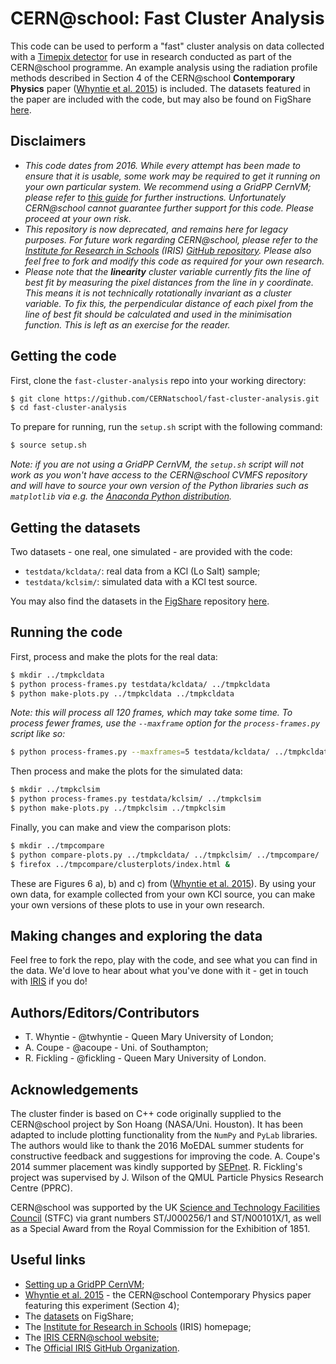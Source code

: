 # CERN@school: Fast Cluster Analysis
This code can be used to perform a "fast" cluster analysis on
data collected with a
[Timepix detector](http://medipix.web.cern.ch) for use in
research conducted as part of the CERN@school programme.
An example analysis using the radiation profile methods
described in Section 4 of the CERN@school
**Contemporary Physics** paper
([Whyntie et al. 2015](http://dx.doi.org/10.1080/00107514.2015.1045193))
is included.
The datasets featured in the paper are included with the code,
but may also be found on FigShare
[here](http://doi.org/10.6084/m9.figshare.4588276.v2).


## Disclaimers
* _This code dates from 2016. While every attempt has been
made to ensure that it is usable, some work may be required to get it
running on your own particular system.
We recommend using a GridPP CernVM; please refer to
[this guide](http://doi.org/10.6084/m9.figshare.4552825.v1)
for further instructions.
Unfortunately CERN@school cannot guarantee further support for this code.
Please proceed at your own risk_.
* _This repository is now deprecated, and remains here for legacy purposes.
For future work regarding CERN@school, please refer to the
[Institute for Research in Schools](http://researchinschools.org) (IRIS)
[GitHub repository](https://github.com/InstituteForResearchInSchools).
Please also feel free to fork and modify this code as required for
your own research._
* _Please note that the **linearity** cluster variable currently
fits the line of best fit by measuring the pixel distances from
the line in y coordinate. This means it is not technically
rotationally invariant as a cluster variable.
To fix this, the perpendicular distance of each pixel
from the line of best fit should be calculated and used in the
minimisation function. This is left as an exercise for the reader._


## Getting the code
First, clone the `fast-cluster-analysis` repo into your working directory:

```bash
$ git clone https://github.com/CERNatschool/fast-cluster-analysis.git
$ cd fast-cluster-analysis
```

To prepare for running, run the `setup.sh` script with the following
command:

```bash
$ source setup.sh
```

_Note: if you are not using a GridPP CernVM, the `setup.sh` script
will not work as you won't have access to the CERN@school CVMFS
repository and will have to source your own version of the Python
libraries such as `matplotlib` via e.g. the
[Anaconda Python distribution](http://anaconda.org)._


## Getting the datasets
Two datasets - one real, one simulated - are provided with the code:

* `testdata/kcldata/`: real data from a KCl (Lo Salt) sample;
* `testdata/kclsim/`: simulated data with a KCl test source.

You may also find the datasets in the
[FigShare](http://figshare.org) repository
[here](http://doi.org/10.6084/m9.figshare.4588276.v2).


## Running the code

First, process and make the plots for the real data:
```bash
$ mkdir ../tmpkcldata
$ python process-frames.py testdata/kcldata/ ../tmpkcldata
$ python make-plots.py ../tmpkcldata ../tmpkcldata
```

_Note: this will process all 120 frames, which may take some time.
To process fewer frames, use the `--maxframe` option
for the `process-frames.py` script like so:_

```bash
$ python process-frames.py --maxframes=5 testdata/kcldata/ ../tmpkcldata
```

Then process and make the plots for the simulated data:
```bash
$ mkdir ../tmpkclsim
$ python process-frames.py testdata/kclsim/ ../tmpkclsim
$ python make-plots.py ../tmpkclsim ../tmpkclsim
```

Finally, you can make and view the comparison plots:
```bash
$ mkdir ../tmpcompare
$ python compare-plots.py ../tmpkcldata/ ../tmpkclsim/ ../tmpcompare/
$ firefox ../tmpcompare/clusterplots/index.html &
```

These are Figures 6 a), b) and c) from
([Whyntie et al. 2015](http://dx.doi.org/10.1080/00107514.2015.1045193)).
By using your own data, for example collected from your own KCl source,
you can make your own versions of these plots to use in your own research.


## Making changes and exploring the data
Feel free to fork the repo, play with the code, and see what
you can find in the data. We'd love to hear about what
you've done with it - get in touch with
[IRIS](http://researchinschools.org) if you do!


## Authors/Editors/Contributors

* T. Whyntie - @twhyntie - Queen Mary University of London;
* A. Coupe - @acoupe - Uni. of Southampton;
* R. Fickling - @fickling - Queen Mary University of London.


## Acknowledgements
The cluster finder is based on C++ code
originally supplied to the CERN@school project by
Son Hoang (NASA/Uni. Houston).
It has been adapted to include plotting functionality
from the `NumPy` and `PyLab` libraries.
The authors would like to thank the 2016 MoEDAL summer students for
constructive feedback and suggestions for improving the code.
A. Coupe's 2014 summer placement was kindly supported by
[SEPnet](http://www.sepnet.ac.uk).
R. Fickling's project was supervised by J. Wilson of the
QMUL Particle Physics Research Centre (PPRC).

CERN@school was supported by
the UK [Science and Technology Facilities Council](http://www.stfc.ac.uk) (STFC)
via grant numbers ST/J000256/1 and ST/N00101X/1,
as well as a Special Award from the Royal Commission for the Exhibition of 1851.


## Useful links
* [Setting up a GridPP CernVM](http://doi.org/10.6084/m9.figshare.4552825.v1);
* [Whyntie et al. 2015](http://dx.doi.org/10.1080/00107514.2015.1045193) - the CERN@school Contemporary Physics paper featuring this experiment (Section 4);
* The [datasets](http://doi.org/10.6084/m9.figshare.4588276.v2) on FigShare;
* The [Institute for Research in Schools](http://researchinschools.org) (IRIS) homepage;
* The [IRIS CERN@school website](http://researchinschools.org/CERN);
* The [Official IRIS GitHub Organization](https://github.com/InstituteForResearchInSchools).
